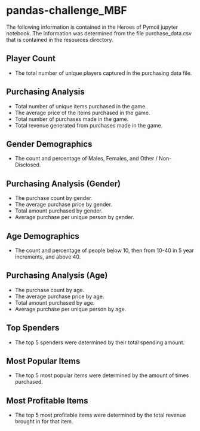 # pandas-challenge_MBF

The following information is contained in the Heroes of Pymoil jupyter notebook. The information was determined from the file purchase_data.csv that is contained in the resources directory. 

## Player Count
- The total number of unique players captured in the purchasing data file.

## Purchasing Analysis
- Total number of unique items purchased in the game.
- The average price of the items purchased in the game.
- Total number of purchases made in the game.
- Total revenue generated from purchases made in the game.

## Gender Demographics
- The count and percentage of Males, Females, and Other / Non-Disclosed.

## Purchasing Analysis (Gender)
- The purchase count by gender.
- The average purchase price by gender.
- Total amount purchased by gender.
- Average purchase per unique person by gender.

## Age Demographics
- The count and percentage of people below 10, then from 10-40 in 5 year increments, and above 40.

## Purchasing Analysis (Age)
- The purchase count by age.
- The average purchase price by age.
- Total amount purchased by age.
- Average purchase per unique person by age.

## Top Spenders
- The top 5 spenders were determined by their total spending amount.

## Most Popular Items
- The top 5 most popular items were determined by the amount of times purchased.

## Most Profitable Items
- The top 5 most profitable items were determined by the total revenue brought in for that item.